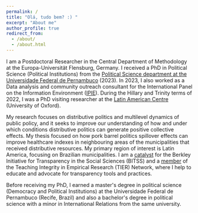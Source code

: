 ```yaml
---
permalink: /
title: "Olá, tudo bem? :) "
excerpt: "About me"
author_profile: true
redirect_from: 
  - /about/
  - /about.html
---
```


I am a Postdoctoral Researcher in the Central Department of Methodology at the Europa-Universität Flensburg, Germany. I received a PhD in Political Science (Political Institutions) from the [Political Science department at the Universidade Federal de Pernambuco](https://www.ufpe.br/politica) (2023). In 2023, I also worked as a Data analysis and community outreach consultant for the International Panel on the Information Environment ([IPIE](https://ipie.info/)). During the Hillary and Trinity terms of 2022, I was a PhD visiting researcher at the [Latin American Centre](https://www.lac.ox.ac.uk/people/amanda-domingos) (University of Oxford). 

My research focuses on distributive politics and multilevel dynamics of public policy, and it seeks to improve our understanding of how and under which conditions distributive politics can generate positive collective effects. My thesis focused on how pork barrel politics spillover effects can improve healthcare indexes in neighbouring areas of the municipalities that received distributive resources. My primary region of interest is Latin America, focusing on Brazilian municipalities. I am a [catalyst](https://www.bitss.org/people/amanda-domingos/) for the Berkley Initiative for Transparency in the Social Sciences (BITSS) and a [member](https://www.projecttier.org/person/amanda-domingos/) of the Teaching Integrity in Empirical Research (TIER) Network, where I help to educate and advocate for transparency tools and practices. 

Before receiving my PhD, I earned a master's degree in political science (Democracy and Political Institutions) at the Universidade Federal de Pernambuco (Recife, Brazil) and also a bachelor's degree in political science with a minor in International Relations from the same university. 

